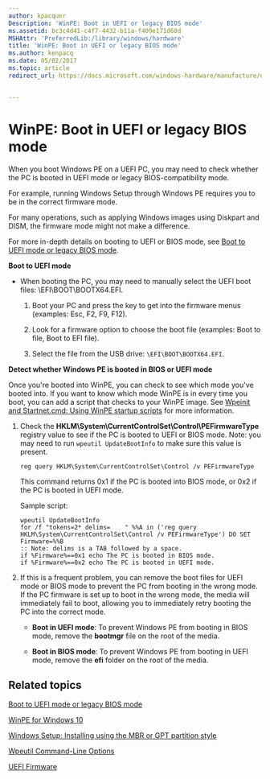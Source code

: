 ```yaml
---
author: kpacquer
Description: 'WinPE: Boot in UEFI or legacy BIOS mode'
ms.assetid: bc3c4d41-c4f7-4432-b11a-f409e171d60d
MSHAttr: 'PreferredLib:/library/windows/hardware'
title: 'WinPE: Boot in UEFI or legacy BIOS mode'
ms.author: kenpacq
ms.date: 05/02/2017
ms.topic: article
redirect_url: https://docs.microsoft.com/windows-hardware/manufacture/desktop/boot-to-uefi-mode-or-legacy-bios-mode


---
```


# WinPE: Boot in UEFI or legacy BIOS mode


When you boot Windows PE on a UEFI PC, you may need to check whether the PC is booted in UEFI mode or legacy BIOS-compatibility mode.

For example, running Windows Setup through Windows PE requires you to be in the correct firmware mode.

For many operations, such as applying Windows images using Diskpart and DISM, the firmware mode might not make a difference.

For more in-depth details on booting to UEFI or BIOS mode, see [Boot to UEFI mode or legacy BIOS mode](boot-to-uefi-mode-or-legacy-bios-mode.md).

**Boot to UEFI mode**

-   When booting the PC, you may need to manually select the UEFI boot files: \\EFI\\BOOT\\BOOTX64.EFI.

    1.  Boot your PC and press the key to get into the firmware menus (examples: Esc, F2, F9, F12).

    2.  Look for a firmware option to choose the boot file (examples: Boot to file, Boot to EFI file).

    3.  Select the file from the USB drive: `\EFI\BOOT\BOOTX64.EFI`.

**Detect whether Windows PE is booted in BIOS or UEFI mode**

Once you're booted into WinPE, you can check to see which mode you've booted into. If you want to know which mode WinPE is in every time you boot, you can add a script that checks to your WinPE image. See [Wpeinit and Startnet.cmd: Using WinPE startup scripts](wpeinit-and-startnetcmd-using-winpe-startup-scripts.md) for more information.

1.  Check the **HKLM\\System\\CurrentControlSet\\Control\\PEFirmwareType** registry value to see if the PC is booted to UEFI or BIOS mode. Note: you may need to run `wpeutil UpdateBootInfo` to make sure this value is present.

    ```
    reg query HKLM\System\CurrentControlSet\Control /v PEFirmwareType
    ```

    This command returns 0x1 if the PC is booted into BIOS mode, or 0x2 if the PC is booted in UEFI mode.

    Sample script:

    ```
    wpeutil UpdateBootInfo
    for /f "tokens=2* delims=    " %%A in ('reg query HKLM\System\CurrentControlSet\Control /v PEFirmwareType') DO SET Firmware=%%B
    :: Note: delims is a TAB followed by a space.
    if %Firmware%==0x1 echo The PC is booted in BIOS mode.
    if %Firmware%==0x2 echo The PC is booted in UEFI mode.
    ```

2.  If this is a frequent problem, you can remove the boot files for UEFI mode or BIOS mode to prevent the PC from booting in the wrong mode. If the PC firmware is set up to boot in the wrong mode, the media will immediately fail to boot, allowing you to immediately retry booting the PC into the correct mode.

    -   **Boot in UEFI mode**: To prevent Windows PE from booting in BIOS mode, remove the **bootmgr** file on the root of the media.

    -   **Boot in BIOS mode**: To prevent Windows PE from booting in UEFI mode, remove the **efi** folder on the root of the media.

## <span id="related_topics"></span>Related topics


[Boot to UEFI mode or legacy BIOS mode](boot-to-uefi-mode-or-legacy-bios-mode.md)

[WinPE for Windows 10](winpe-intro.md)

[Windows Setup: Installing using the MBR or GPT partition style](windows-setup-installing-using-the-mbr-or-gpt-partition-style.md)

[Wpeutil Command-Line Options](wpeutil-command-line-options.md)

[UEFI Firmware](uefi-firmware.md)

 

 






